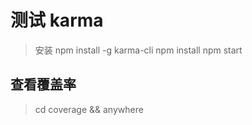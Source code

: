 # 测试 karma

> 安装 npm install -g karma-cli
> npm install
> npm start

## 查看覆盖率

> cd coverage && anywhere
